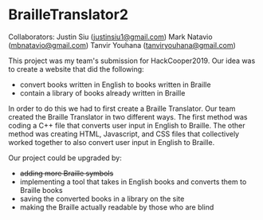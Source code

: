 # BrailleTranslator2

Collaborators: 
Justin Siu (justinsiu1@gmail.com) 
Mark Natavio (mbnatavio@gmail.com) 
Tanvir Youhana (tanviryouhana@gmail.com)

This project was my team's submission for HackCooper2019. Our idea was to create a website that did the following:
* convert books written in English to books written in Braille
* contain a library of books already written in Braille
 
In order to do this we had to first create a Braille Translator. Our team created the Braille Translator in two different ways. The first method was coding a C++ file that converts user input in English to Braille. The other method was creating HTML, Javascript, and CSS files that collectively worked together to also convert user input in English to Braille.

Our project could be upgraded by:
* ~~adding more Braille symbols~~
* implementing a tool that takes in English books and converts them to Braille books
* saving the converted books in a library on the site
* making the Braille actually readable by those who are blind
